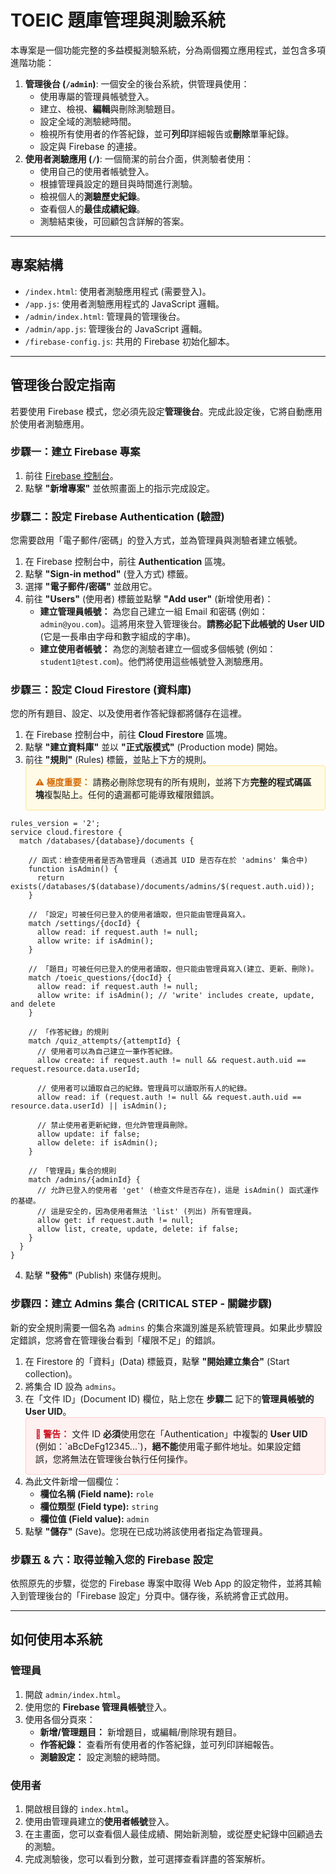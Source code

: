 # TOEIC 題庫管理與測驗系統

本專案是一個功能完整的多益模擬測驗系統，分為兩個獨立應用程式，並包含多項進階功能：

1.  **管理後台 (`/admin`)**: 一個安全的後台系統，供管理員使用：
    *   使用專屬的管理員帳號登入。
    *   建立、檢視、**編輯**與刪除測驗題目。
    *   設定全域的測驗總時間。
    *   檢視所有使用者的作答紀錄，並可**列印**詳細報告或**刪除**單筆紀錄。
    *   設定與 Firebase 的連接。
2.  **使用者測驗應用 (`/`)**: 一個簡潔的前台介面，供測驗者使用：
    *   使用自己的使用者帳號登入。
    *   根據管理員設定的題目與時間進行測驗。
    *   檢視個人的**測驗歷史紀錄**。
    *   查看個人的**最佳成績紀錄**。
    *   測驗結束後，可回顧包含詳解的答案。

---

## 專案結構

-   `/index.html`: 使用者測驗應用程式 (需要登入)。
-   `/app.js`: 使用者測驗應用程式的 JavaScript 邏輯。
-   `/admin/index.html`: 管理員的管理後台。
-   `/admin/app.js`: 管理後台的 JavaScript 邏輯。
-   `/firebase-config.js`: 共用的 Firebase 初始化腳本。

---

## 管理後台設定指南

若要使用 Firebase 模式，您必須先設定**管理後台**。完成此設定後，它將自動應用於使用者測驗應用。

### 步驟一：建立 Firebase 專案

1.  前往 [Firebase 控制台](https://console.firebase.google.com/)。
2.  點擊 **"新增專案"** 並依照畫面上的指示完成設定。

### 步驟二：設定 Firebase Authentication (驗證)

您需要啟用「電子郵件/密碼」的登入方式，並為管理員與測驗者建立帳號。

1.  在 Firebase 控制台中，前往 **Authentication** 區塊。
2.  點擊 **"Sign-in method"** (登入方式) 標籤。
3.  選擇 **"電子郵件/密碼"** 並啟用它。
4.  前往 **"Users"** (使用者) 標籤並點擊 **"Add user"** (新增使用者)：
    *   **建立管理員帳號：** 為您自己建立一組 Email 和密碼 (例如：`admin@you.com`)。這將用來登入管理後台。**請務必記下此帳號的 User UID** (它是一長串由字母和數字組成的字串)。
    *   **建立使用者帳號：** 為您的測驗者建立一個或多個帳號 (例如：`student1@test.com`)。他們將使用這些帳號登入測驗應用。

### 步驟三：設定 Cloud Firestore (資料庫)

您的所有題目、設定、以及使用者作答紀錄都將儲存在這裡。

1.  在 Firebase 控制台中，前往 **Cloud Firestore** 區塊。
2.  點擊 **"建立資料庫"** 並以 **"正式版模式"** (Production mode) 開始。
3.  前往 **"規則"** (Rules) 標籤，並貼上下方的規則。
    <br>
    <div style="background-color: #fffbe6; border: 1px solid #ffe58f; border-radius: 4px; padding: 15px;">
        <strong style="color: #d46b08;">⚠️ 極度重要：</strong> 請務必刪除您現有的所有規則，並將下方<strong>完整的程式碼區塊</strong>複製貼上。任何的遺漏都可能導致權限錯誤。
    </div>

```
rules_version = '2';
service cloud.firestore {
  match /databases/{database}/documents {
    
    // 函式：檢查使用者是否為管理員 (透過其 UID 是否存在於 'admins' 集合中)
    function isAdmin() {
      return exists(/databases/$(database)/documents/admins/$(request.auth.uid));
    }

    // 「設定」可被任何已登入的使用者讀取，但只能由管理員寫入。
    match /settings/{docId} {
      allow read: if request.auth != null;
      allow write: if isAdmin();
    }

    // 「題目」可被任何已登入的使用者讀取，但只能由管理員寫入(建立、更新、刪除)。
    match /toeic_questions/{docId} {
      allow read: if request.auth != null;
      allow write: if isAdmin(); // 'write' includes create, update, and delete
    }

    // 「作答紀錄」的規則
    match /quiz_attempts/{attemptId} {
      // 使用者可以為自己建立一筆作答紀錄。
      allow create: if request.auth != null && request.auth.uid == request.resource.data.userId;
      
      // 使用者可以讀取自己的紀錄。管理員可以讀取所有人的紀錄。
      allow read: if (request.auth != null && request.auth.uid == resource.data.userId) || isAdmin();
      
      // 禁止使用者更新紀錄，但允許管理員刪除。
      allow update: if false;
      allow delete: if isAdmin();
    }

    // 「管理員」集合的規則
    match /admins/{adminId} {
      // 允許已登入的使用者 'get' (檢查文件是否存在)，這是 isAdmin() 函式運作的基礎。
      // 這是安全的，因為使用者無法 'list' (列出) 所有管理員。
      allow get: if request.auth != null;
      allow list, create, update, delete: if false;
    }
  }
}
```

4.  點擊 **"發佈"** (Publish) 來儲存規則。

### 步驟四：建立 Admins 集合 (CRITICAL STEP - 關鍵步驟)

新的安全規則需要一個名為 `admins` 的集合來識別誰是系統管理員。如果此步驟設定錯誤，您將會在管理後台看到「權限不足」的錯誤。

1.  在 Firestore 的「資料」(Data) 標籤頁，點擊 **"開始建立集合"** (Start collection)。
2.  將集合 ID 設為 `admins`。
3.  在「文件 ID」(Document ID) 欄位，貼上您在 **步驟二** 記下的**管理員帳號的 User UID**。
    <br>
    <div style="background-color: #fff1f0; border: 1px solid #ffccc7; border-radius: 4px; padding: 15px;">
        <strong style="color: #cf1322;">🚨 警告：</strong> 文件 ID <strong>必須</strong>使用您在「Authentication」中複製的 <strong>User UID</strong> (例如：`aBcDeFg12345...`)，<strong>絕不能</strong>使用電子郵件地址。如果設定錯誤，您將無法在管理後台執行任何操作。
    </div>
4.  為此文件新增一個欄位：
    *   **欄位名稱 (Field name):** `role`
    *   **欄位類型 (Field type):** `string`
    *   **欄位值 (Field value):** `admin`
5.  點擊 **"儲存"** (Save)。您現在已成功將該使用者指定為管理員。

### 步驟五 & 六：取得並輸入您的 Firebase 設定

依照原先的步驟，從您的 Firebase 專案中取得 Web App 的設定物件，並將其輸入到管理後台的「Firebase 設定」分頁中。儲存後，系統將會正式啟用。

---

## 如何使用本系統

### 管理員

1.  開啟 `admin/index.html`。
2.  使用您的 **Firebase 管理員帳號**登入。
3.  使用各個分頁來：
    *   **新增/管理題目：** 新增題目，或編輯/刪除現有題目。
    *   **作答紀錄：** 查看所有使用者的作答紀錄，並可列印詳細報告。
    *   **測驗設定：** 設定測驗的總時間。

### 使用者

1.  開啟根目錄的 `index.html`。
2.  使用由管理員建立的**使用者帳號**登入。
3.  在主畫面，您可以查看個人最佳成績、開始新測驗，或從歷史紀錄中回顧過去的測驗。
4.  完成測驗後，您可以看到分數，並可選擇查看詳盡的答案解析。